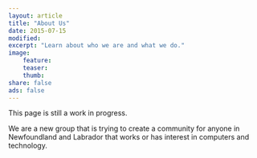 ```yaml
---
layout: article
title: "About Us"
date: 2015-07-15
modified:
excerpt: "Learn about who we are and what we do."
image:
    feature:
    teaser:
    thumb:
share: false
ads: false
---
```


This page is still a work in progress.

We are a new group that is trying to create a community for anyone in Newfoundland and Labrador that works or has interest in computers and technology.
